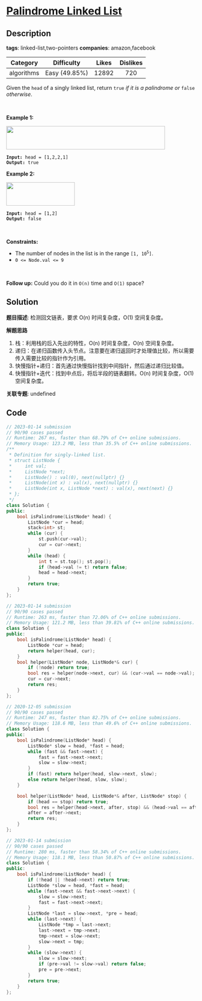 # [Palindrome Linked List](https://leetcode.com/problems/palindrome-linked-list/description/)

## Description

**tags**: linked-list,two-pointers
**companies**: amazon,facebook

| Category | Difficulty | Likes | Dislikes |
| :------: | :--------: | :---: | :------: |
| algorithms | Easy (49.85%) | 12892 | 720 |

<p>Given the <code>head</code> of a singly linked list, return <code>true</code><em> if it is a </em><span data-keyword="palindrome-sequence"><em>palindrome</em></span><em> or </em><code>false</code><em> otherwise</em>.</p>

<p>&nbsp;</p>
<p><strong class="example">Example 1:</strong></p>
<img alt="" src="https://assets.leetcode.com/uploads/2021/03/03/pal1linked-list.jpg" style="width: 422px; height: 62px;" />
<pre><code><strong>Input:</strong> head = [1,2,2,1]
<strong>Output:</strong> true</code></pre>

<p><strong class="example">Example 2:</strong></p>
<img alt="" src="https://assets.leetcode.com/uploads/2021/03/03/pal2linked-list.jpg" style="width: 182px; height: 62px;" />
<pre><code><strong>Input:</strong> head = [1,2]
<strong>Output:</strong> false</code></pre>

<p>&nbsp;</p>
<p><strong>Constraints:</strong></p>

<ul>
	<li>The number of nodes in the list is in the range <code>[1, 10<sup>5</sup>]</code>.</li>
	<li><code>0 &lt;= Node.val &lt;= 9</code></li>
</ul>

<p>&nbsp;</p>
<strong>Follow up:</strong> Could you do it in <code>O(n)</code> time and <code>O(1)</code> space?


## Solution

**题目描述**: 检测回文链表，要求 O(n) 时间复杂度，O(1) 空间复杂度。

**解题思路**

1. 栈：利用栈的后入先出的特性，O(n) 时间复杂度，O(n) 空间复杂度。
2. 递归：在递归函数传入头节点。注意要在递归返回时才处理值比较，所以需要传入需要比较的指针作为引用。
3. 快慢指针+递归：首先通过快慢指针找到中间指针，然后通过递归比较值。
4. 快慢指针+迭代：找到中点后，将后半段的链表翻转。O(n) 时间复杂度，O(1) 空间复杂度。

**关联专题**: undefined

## Code

```cpp
// 2023-01-14 submission
// 90/90 cases passed
// Runtime: 267 ms, faster than 68.79% of C++ online submissions.
// Memory Usage: 123.2 MB, less than 35.5% of C++ online submissions.
/**
 * Definition for singly-linked list.
 * struct ListNode {
 *     int val;
 *     ListNode *next;
 *     ListNode() : val(0), next(nullptr) {}
 *     ListNode(int x) : val(x), next(nullptr) {}
 *     ListNode(int x, ListNode *next) : val(x), next(next) {}
 * };
 */
class Solution {
public:
    bool isPalindrome(ListNode* head) {
        ListNode *cur = head;
        stack<int> st;
        while (cur) {
            st.push(cur->val);
            cur = cur->next;
        }
        while (head) {
            int t = st.top(); st.pop();
            if (head->val != t) return false;
            head = head->next;
        }
        return true;
    }
};
```

```cpp
// 2023-01-14 submission
// 90/90 cases passed
// Runtime: 263 ms, faster than 72.06% of C++ online submissions.
// Memory Usage: 121.2 MB, less than 39.81% of C++ online submissions.
class Solution {
public:
    bool isPalindrome(ListNode* head) {
        ListNode *cur = head;
        return helper(head, cur);
    }
    bool helper(ListNode* node, ListNode*& cur) {
        if (!node) return true;
        bool res = helper(node->next, cur) && (cur->val == node->val);
        cur = cur->next;
        return res;
    }
};
```

```cpp
// 2020-12-05 submission
// 90/90 cases passed
// Runtime: 247 ms, faster than 82.75% of C++ online submissions.
// Memory Usage: 118.6 MB, less than 49.6% of C++ online submissions.
class Solution {
public:
    bool isPalindrome(ListNode* head) {
        ListNode* slow = head, *fast = head;
        while (fast && fast->next) {
            fast = fast->next->next;
            slow = slow->next;
        }
        if (fast) return helper(head, slow->next, slow);
        else return helper(head, slow, slow);
    }

    bool helper(ListNode* head, ListNode*& after, ListNode* stop) {
        if (head == stop) return true;
        bool res = helper(head->next, after, stop) && (head->val == after->val);
        after = after->next;
        return res;
    }
};
```

```cpp
// 2023-01-14 submission
// 90/90 cases passed
// Runtime: 280 ms, faster than 58.34% of C++ online submissions.
// Memory Usage: 118.1 MB, less than 50.87% of C++ online submissions.
class Solution {
public:
    bool isPalindrome(ListNode* head) {
        if (!head || !head->next) return true;
        ListNode *slow = head, *fast = head;
        while (fast->next && fast->next->next) {
            slow = slow->next;
            fast = fast->next->next;
        }
        ListNode *last = slow->next, *pre = head;
        while (last->next) {
            ListNode *tmp = last->next;
            last->next = tmp->next;
            tmp->next = slow->next;
            slow->next = tmp;
        }
        while (slow->next) {
            slow = slow->next;
            if (pre->val != slow->val) return false;
            pre = pre->next;
        }
        return true;
    }
};
```
